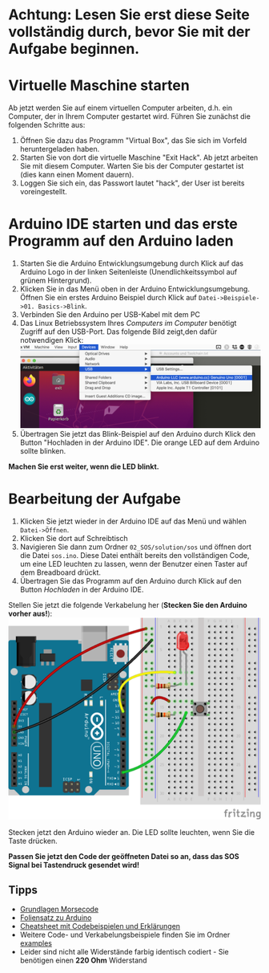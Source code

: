 # Achtung: Lesen Sie erst diese Seite vollständig durch, bevor Sie mit der Aufgabe beginnen.


# Virtuelle Maschine starten
Ab jetzt werden Sie auf einem virtuellen Computer arbeiten, d.h. ein Computer, der in Ihrem Computer gestartet wird. Führen Sie zunächst die folgenden Schritte aus:

1. Öffnen Sie dazu das Programm "Virtual Box", das Sie sich im Vorfeld heruntergeladen haben.
2. Starten Sie von dort die virtuelle Maschine "Exit Hack". Ab jetzt arbeiten Sie mit diesem Computer. Warten Sie bis der Computer gestartet ist (dies kann einen Moment dauern).
3. Loggen Sie sich ein, das Passwort lautet "hack", der User ist bereits voreingestellt.

# Arduino IDE starten und das erste Programm auf den Arduino laden
1. Starten Sie die Arduino Entwicklungsumgebung durch Klick auf das Arduino Logo in der linken Seitenleiste (Unendlichkeitssymbol auf grünem Hintergrund).
2. Klicken Sie in das Menü oben in der Arduino Entwicklungsumgebung. Öffnen Sie ein erstes Arduino Beispiel durch Klick auf `Datei->Beispiele->01. Basics->Blink`.
3. Verbinden Sie den Arduino per USB-Kabel mit dem PC
4. Das Linux Betriebssystem Ihres *Computers im Computer* benötigt Zugriff auf den USB-Port. Das folgende Bild zeigt,den dafür notwendigen Klick:
![setup usb in virtual machine](../img/setup_arduino_usb.png?raw=true)
5. Übertragen Sie jetzt das Blink-Beispiel auf den Arduino durch Klick den Button "Hochladen in der Arduino IDE". Die orange LED auf dem Arduino sollte blinken.

**Machen Sie erst weiter, wenn die LED blinkt.**

# Bearbeitung der Aufgabe
1. Klicken Sie jetzt wieder in der Arduino IDE auf das Menü und wählen `Datei->Öffnen`. 
2. Klicken Sie dort auf Schreibtisch
3. Navigieren Sie dann zum Ordner `02_SOS/solution/sos` und öffnen dort die Datei `sos.ino`.
Diese Datei enthält bereits den vollständigen Code, um eine LED leuchten zu lassen, wenn der Benutzer einen Taster auf dem Breadboard drückt.
4. Übertragen Sie das Programm auf den Arduino durch Klick auf den Button *Hochladen* in der Arduino IDE.

Stellen Sie jetzt die folgende Verkabelung her (**Stecken Sie den Arduino vorher aus!**):
![wiring button led](./examples/hello_world_blynk_button/hello_world_blynk_button.png?raw=true)

Stecken jetzt den Arduino wieder an. Die LED sollte leuchten, wenn Sie die Taste drücken.

**Passen Sie jetzt den Code der geöffneten Datei so an, dass das SOS Signal bei Tastendruck gesendet wird!**

## Tipps
* [Grundlagen Morsecode](https://github.com/mheckner/exit-hack/blob/master/02_SOS/morsecode.md)
* [Foliensatz zu Arduino](https://github.com/mheckner/exit-hack/tree/master/02_SOS/slides)
* [Cheatsheet mit Codebeispielen und Erklärungen](https://github.com/mheckner/exit-hack/blob/master/02_SOS/cheatsheet_arduino.md)
* Weitere Code- und Verkabelungsbeispiele finden Sie im Ordner [examples](https://github.com/mheckner/exit-hack/tree/master/02_SOS/examples)
* Leider sind nicht alle Widerstände farbig identisch codiert - Sie benötigen einen **220 Ohm** Widerstand

